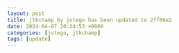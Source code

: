 ```yaml
---
layout: post
title: jtkchamp by jotego has been updated to 2ff66e2
date: 2024-04-07 20:24:53 +0000
categories: [jotego, jtkchamp]
tags: [update]
---
```


